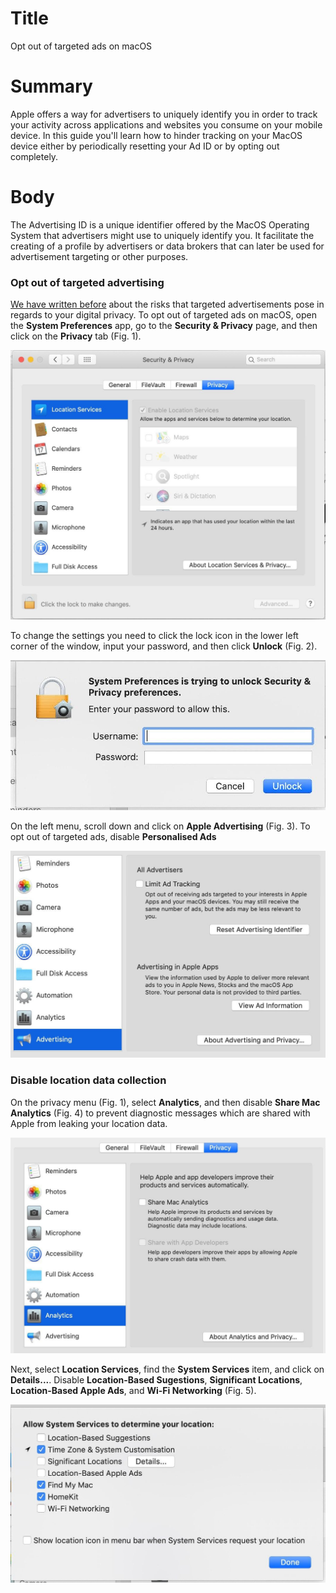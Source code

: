 # Title #
Opt out of targeted ads on macOS

# Summary #
Apple offers a way for advertisers to uniquely identify you in order to track your activity across applications and websites you consume on your mobile device. In this guide you'll learn how to hinder tracking on your MacOS device either by periodically resetting your Ad ID or by opting out completely.

# Body #
The Advertising ID is a unique identifier offered by the MacOS Operating System that advertisers might use to uniquely identify you. It facilitate the creating of a profile by advertisers or data brokers that can later be used for advertisement targeting or other purposes.

### Opt out of targeted advertising ###
[We have written before][1] about the risks that targeted advertisements pose in regards to your digital privacy. To opt out of targeted ads on macOS, open the **System Preferences** app, go to the **Security & Privacy** page, and then click on the **Privacy** tab (Fig. 1).

![Fig. 1: Privacy settings](../../images/MacOS/settings-privacy.jpg?raw=true)

To change the settings you need to click the lock icon in the lower left corner of the window, input your password, and then click **Unlock** (Fig. 2).

![Fig. 2: Unlock settings](../../images/MacOS/settings-unlock.jpg?raw=true)

On the left menu, scroll down and click on **Apple Advertising** (Fig. 3). To opt out of targeted ads, disable **Personalised Ads**

![Fig. 3: Disable Targeted Ads](../../images/MacOS/settings-ads.jpg?raw=true)

### Disable location data collection ###
On the privacy menu (Fig. 1), select **Analytics**, and then disable **Share Mac Analytics** (Fig. 4) to prevent diagnostic messages which are shared with Apple from leaking your location data. 

![Fig. 4: Disable analytics](../../images/MacOS/settings-analytics.jpg?raw=true)

Next, select **Location Services**, find the **System Services** item, and click on **Details...**. Disable **Location-Based Sugestions**, **Significant Locations**, **Location-Based Apple Ads**, and **Wi-Fi Networking** (Fig. 5).

![Fig. 5: Disable location-based ads](../../images/MacOS/settings-location.jpg?raw=true)

[1]: https://privacyinternational.org/explainer/2976/how-do-tracking-companies-know-what-you-did-last-summer
